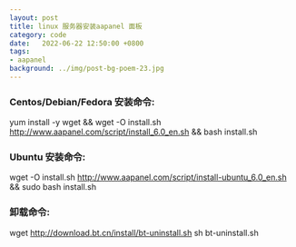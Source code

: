 ```yaml
---
layout: post
title: linux 服务器安装aapanel 面板
category: code
date:   2022-06-22 12:50:00 +0800
tags:
- aapanel
background: ../img/post-bg-poem-23.jpg
---
```



### Centos/Debian/Fedora 安装命令:

yum install -y wget && wget -O install.sh http://www.aapanel.com/script/install_6.0_en.sh && bash install.sh

### Ubuntu 安装命令:

wget -O install.sh http://www.aapanel.com/script/install-ubuntu_6.0_en.sh && sudo bash install.sh

### 卸载命令:

wget http://download.bt.cn/install/bt-uninstall.sh sh bt-uninstall.sh